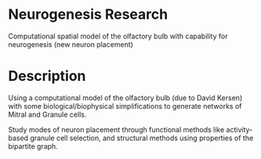 # Neurogenesis Research
Computational spatial model of the olfactory bulb with capability for neurogenesis (new neuron placement)

# Description

Using a computational model of the olfactory bulb (due to David Kersen) with some biological/biophysical simplifications to generate networks of Mitral and Granule cells.

Study modes of neuron placement through functional methods like activity-based granule cell selection, and structural methods using properties of the bipartite graph.
